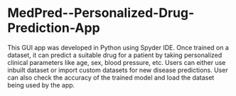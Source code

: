 # MedPred--Personalized-Drug-Prediction-App
This GUI app was developed in Python using Spyder IDE. Once trained on a dataset, it can predict a suitable drug for a patient by taking personalized clinical parameters like age, sex, blood pressure, etc. Users can either use inbuilt dataset or import custom datasets for new disease predictions. User can also check the accuracy of the trained model and load the dataset being used by the app. 



